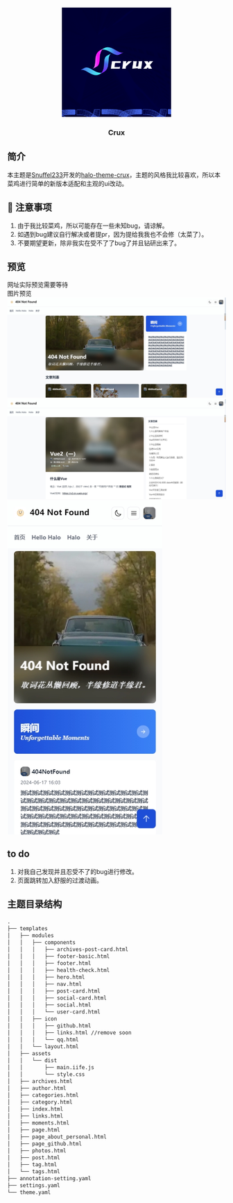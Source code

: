 <br />
<div align="center">
  <a href="https://github.com/haoanlan/halo-theme-crux-4zero4">
    <img src="./pic/10001.png" alt="Banner" width="50%">
  </a>

<h3 align="center">Crux</h3>
    
</div>

## 简介
本主题是[Snuffel233](https://github.com/Snuffel233)开发的[halo-theme-crux](https://github.com/Snuffel233/halo-theme-crux)，主题的风格我比较喜欢，所以本菜鸡进行简单的新版本适配和主观的ui改动。
## 🚨 注意事项
1. 由于我比较菜鸡，所以可能存在一些未知bug，请谅解。
2. 如遇到bug建议自行解决或者提pr，因为提给我我也不会修（太菜了）。
3. 不要期望更新，除非我实在受不了了bug了并且钻研出来了。
## 预览
网址实际预览需要等待
<br/>
图片预览
<img src="./pic/1.png">
<img src="./pic/2.png">
<img src="./pic/3.png">

## to do
1. 对我自己发现并且忍受不了的bug进行修改。
2. 页面跳转加入舒服的过渡动画。

## 主题目录结构

   ```
   .
   ├── templates
   │   ├── modules
   │   │   ├── components
   │   │   │   ├── archives-post-card.html
   │   │   │   ├── footer-basic.html
   │   │   │   ├── footer.html
   │   │   │   ├── health-check.html
   │   │   │   ├── hero.html
   │   │   │   ├── nav.html
   │   │   │   ├── post-card.html
   │   │   │   ├── social-card.html
   │   │   │   ├── social.html
   │   │   │   └── user-card.html
   │   │   ├── icon
   │   │   │   ├── github.html
   │   │   │   ├── links.html //remove soon
   │   │   │   └── qq.html
   │   │   └── layout.html
   │   ├── assets
   │   │   └── dist
   │   │       ├── main.iife.js
   │   │       └── style.css
   │   ├── archives.html
   │   ├── author.html
   │   ├── categories.html
   │   ├── category.html
   │   ├── index.html
   │   ├── links.html
   │   ├── moments.html
   │   ├── page.html
   │   ├── page_about_personal.html
   │   ├── page_github.html
   │   ├── photos.html
   │   ├── post.html
   │   ├── tag.html
   │   └── tags.html
   ├── annotation-setting.yaml
   ├── settings.yaml
   └── theme.yaml
   ```